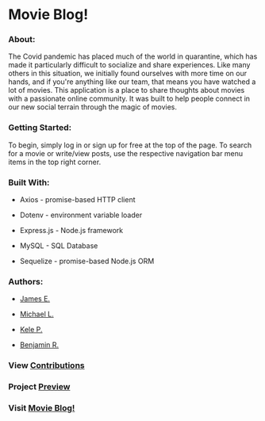 # Movie Blog!

### About:

The Covid pandemic has placed much of the world in quarantine, which has made it particularly difficult to socialize and share experiences. Like many others in this situation, we initially found ourselves with more time on our hands, and if you're anything like our team, that means you have watched a lot of movies. This application is a place to share thoughts about movies with a passionate online community. It was built to help people connect in our new social terrain through the magic of movies. 

### Getting Started:

To begin, simply log in or sign up for free at the top of the page. To search for a movie or write/view posts, use the respective navigation bar menu items in the top right corner.

### Built With:

- Axios - promise-based HTTP client

- Dotenv - environment variable loader

- Express.js - Node.js framework

- MySQL - SQL Database

- Sequelize - promise-based Node.js ORM

### Authors:

- <a href="https://github.com/TuffLuffJimmy" target="_blank">James E.</a>

- <a href="https://github.com/Ljunghster" target="_blank">Michael L.</a>

- <a href="https://github.com/Foxk2p" target="_blank">Kele P.</a>

- <a href="https://github.com/benroznos" target="_blank">Benjamin R.</a>

### View <a href="https://github.com/Foxk2p/Movie-Blog/graphs/contributors" target="_blank">Contributions</a>

### Project <a href="https://foxk2p.github.io/Movie-Blog-Preview/" target="_blank">Preview</a>

### Visit <a href="https://salty-reef-54366.herokuapp.com/" target="_blank">Movie Blog!</a>
